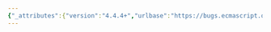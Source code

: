 ```yaml
---
{"_attributes":{"version":"4.4.4+","urlbase":"https://bugs.ecmascript.org/","maintainer":"dherman@mozilla.com"},"bug":{"bug_id":1917,"creation_ts":"2013-09-27 03:11:00 -0700","short_desc":"19.*, 21.*: \"property\" <-> \"properties\"","delta_ts":"2013-09-27 14:48:04 -0700","product":"Draft for 6th Edition","component":"editorial issue","version":"Rev 18: September 5, 2013 Draft","rep_platform":"All","op_sys":"All","bug_status":"RESOLVED","resolution":"FIXED","priority":"Normal","bug_severity":"normal","everconfirmed":true,"reporter":{"uid":"andrebargull","name":"André Bargull"},"assigned_to":{"uid":"allen","name":"Allen Wirfs-Brock"},"long_desc":[{"commentid":5442,"comment_count":0,"who":{"uid":"andrebargull","name":"André Bargull"},"bug_when":"2013-09-27 03:11:06 -0700","thetext":"Singular/Plural forms need to be updated:\n\n19.3.2: \"following property\" -> \"following properties\"\n19.4.2: \"following property\" -> \"following properties\"\n19.4.6.2: \"following property\" -> \"following properties\"\n21.2.6: \"following properties\" -> \"following property\""},{"commentid":5478,"comment_count":1,"who":{"uid":"allen","name":"Allen Wirfs-Brock"},"bug_when":"2013-09-27 10:24:27 -0700","thetext":"fixed in rev19 editor's draft"},{"commentid":5600,"comment_count":2,"who":{"uid":"allen","name":"Allen Wirfs-Brock"},"bug_when":"2013-09-27 14:48:04 -0700","thetext":"fixed in rev19"}]}}
---
```

